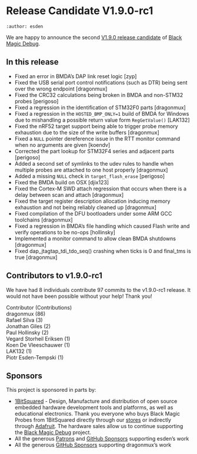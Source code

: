 # Release Candidate V1.9.0-rc1

```{post} December 31, 2022
:author: esden
```

We are happy to announce the second [V1.9.0 release candidate](https://github.com/blackmagic-debug/blackmagic/releases/tag/v1.9.0-rc1) of [Black Magic Debug](https://black-magic.org).

## In this release

- Fixed an error in BMDA’s DAP link reset logic [zyp]
- Fixed the USB serial port control notifications (such as DTR) being sent over the wrong endpoint [dragonmux]
- Fixed the CRC32 calculations being broken in BMDA and non-STM32 probes [perigoso]
- Fixed a regression in the identification of STM32F0 parts [dragonmux]
- Fixed a regression in the `HOSTED_BMP_ONLY=1` build of BMDA for Windows due to mishandling a possible return value form `RegGetValue()` [LAK132]
- Fixed the nRF52 target support being able to trigger probe memory exhaustion due to the size of the write buffers [dragonmux]
- Fixed a `NULL` pointer dereference issue in the RTT monitor command when no arguments are given [koendv]
- Corrected the part lookup for STM32F4 series and adjacent parts [perigoso]
- Added a second set of symlinks to the udev rules to handle when multiple probes are attached to one host properly [dragonmux]
- Added a missing `NULL` check in `target_flash_erase` [perigoso]
- Fixed the BMDA build on OSX [djix123]
- Fixed the Cortex-M SWD attach regression that occurs when there is a delay between scan and attach [dragonmux]
- Fixed the target register description allocation inducing memory exhaustion and not being reliably cleaned up [dragonmux]
- Fixed compilation of the DFU bootloaders under some ARM GCC toolchains [dragonmux]
- Fixed a regression in BMDA’s file handling which caused Flash write and verify operations to be no-ops [hollinsky]
- Implemented a monitor command to allow clean BMDA shutdowns [dragonmux]
- Fixed dap_jtagtap_tdi_tdo_seq() crashing when ticks is 0 and final_tms is true [dragonmux]

## Contributors to v1.9.0-rc1

We have had 8 individuals contribute 97 commits to the v1.9.0-rc1 release. It would not have been possible without your help! Thank you!

Contributor (Contributions)  
dragonmux (86)  
Rafael Silva (3)  
Jonathan Giles (2)  
Paul Hollinsky (2)  
Vegard Storheil Eriksen (1)  
Koen De Vleeschauwer (1)  
LAK132 (1)  
Piotr Esden-Tempski (1)

## Sponsors

This project is sponsored in parts by:

- [1BitSquared](https://1bitsquared.com/) - Design, Manufacture and distribution of open source embedded hardware development tools and platforms, as well as educational electronics. Thank you everyone who buys Black Magic Probes from 1BitSquared directly through our [stores](https://1bitsquared.com/products/black-magic-probe) or indirectly through [Adafruit](https://www.adafruit.com/product/3839). The hardware sales allow us to continue supporting the [Black Magic Debug](https://black-magic.org) project.
- All the generous [Patrons](https://www.patreon.com/1bitsquared) and [GitHub Sponsors](https://github.com/sponsors/esden) supporting esden’s work
- All the generous [GitHub Sponsors](https://github.com/sponsors/dragonmux) supporting dragonmux’s work
